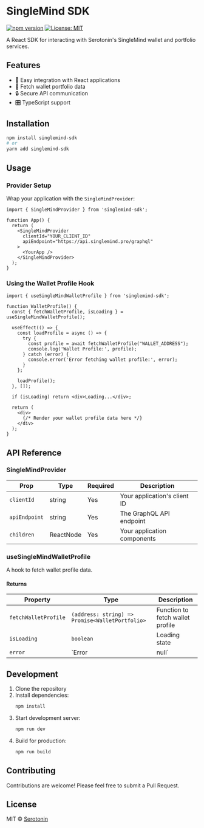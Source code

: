 # SingleMind SDK

[![npm version](https://img.shields.io/npm/v/@serotonin/single-mind-sdk.svg?style=flat)](https://www.npmjs.com/package/@serotonin/single-mind-sdk)
[![License: MIT](https://img.shields.io/badge/License-MIT-yellow.svg)](https://opensource.org/licenses/MIT)

A React SDK for interacting with Serotonin's SingleMind wallet and portfolio services.

## Features

- 🔌 Easy integration with React applications
- 💼 Fetch wallet portfolio data
- 🔒 Secure API communication
- 🎛️ TypeScript support

## Installation

```bash
npm install singlemind-sdk
# or
yarn add singlemind-sdk
```

## Usage

### Provider Setup

Wrap your application with the `SingleMindProvider`:

```tsx
import { SingleMindProvider } from 'singlemind-sdk';

function App() {
  return (
    <SingleMindProvider 
      clientId="YOUR_CLIENT_ID" 
      apiEndpoint="https://api.singlemind.pro/graphql"
    >
      <YourApp />
    </SingleMindProvider>
  );
}
```

### Using the Wallet Profile Hook

```tsx
import { useSingleMindWalletProfile } from 'singlemind-sdk';

function WalletProfile() {
  const { fetchWalletProfile, isLoading } = useSingleMindWalletProfile();
  
  useEffect(() => {
    const loadProfile = async () => {
      try {
        const profile = await fetchWalletProfile("WALLET_ADDRESS");
        console.log('Wallet Profile:', profile);
      } catch (error) {
        console.error('Error fetching wallet profile:', error);
      }
    };
    
    loadProfile();
  }, []);
  
  if (isLoading) return <div>Loading...</div>;
  
  return (
    <div>
      {/* Render your wallet profile data here */}
    </div>
  );
}
```

## API Reference

### SingleMindProvider

| Prop | Type | Required | Description |
|------|------|----------|-------------|
| `clientId` | string | Yes | Your application's client ID |
| `apiEndpoint` | string | Yes | The GraphQL API endpoint |
| `children` | ReactNode | Yes | Your application components |

### useSingleMindWalletProfile

A hook to fetch wallet profile data.

#### Returns

| Property | Type | Description |
|----------|------|-------------|
| `fetchWalletProfile` | `(address: string) => Promise<WalletPortfolio>` | Function to fetch wallet profile |
| `isLoading` | `boolean` | Loading state |
| `error` | `Error | null` | Error object if request fails |

## Development

1. Clone the repository
2. Install dependencies:
   ```bash
   npm install
   ```
3. Start development server:
   ```bash
   npm run dev
   ```
4. Build for production:
   ```bash
   npm run build
   ```

## Contributing

Contributions are welcome! Please feel free to submit a Pull Request.

## License

MIT © [Serotonin](https://github.com/serotonin)

